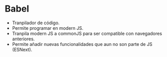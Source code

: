 # Babel

- Tranpilador de código.
- Permite programar en modern JS.
- Tranpila modern JS a commonJS para ser compatible con navegadores anteriores.
- Permite añadir nuevas funcionalidades que aun no son parte de JS (ESNext).
